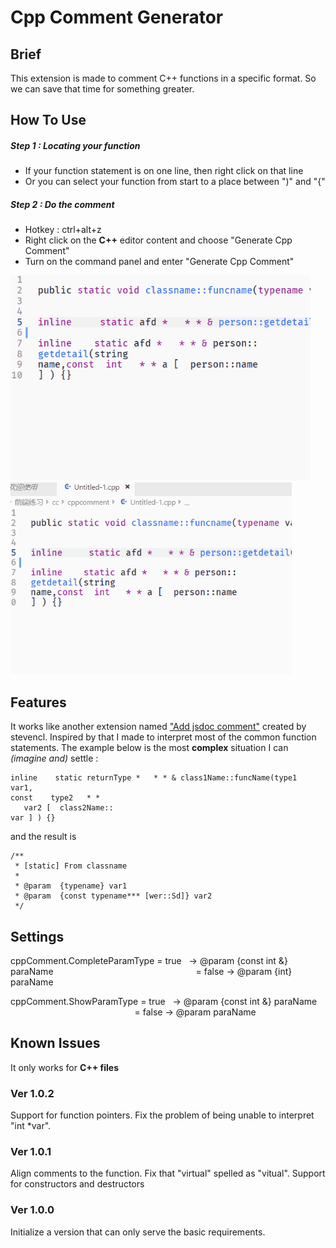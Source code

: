 # Cpp Comment Generator

## Brief

This extension is made to comment C++ functions in a specific format. So we can save that time for something greater.

## How To Use

##### Step 1 : Locating your function
* If your function statement is on one line, then right click on that line
* Or you can select your function from start to a place between ")" and "{"

##### Step 2 : Do the comment
* Hotkey : ctrl+alt+z
* Right click on the **C++** editor content and choose "Generate Cpp Comment"
* Turn on the command panel and enter "Generate Cpp Comment"


![](image\locating_small.gif) ![](image\2ways_small.gif)

## Features

It works like another extension named ["Add jsdoc comment"](https://marketplace.visualstudio.com/items?itemName=stevencl.addDocComments) created by stevencl. Inspired by that I made to interpret most of the common function statements. The example below is the most **complex** situation I can *(imagine and)* settle  :


    inline    static returnType *   * * & class1Name::funcName(type1  var1,
    const    type2   * * 
       var2 [  class2Name::
    var ] ) {}


and the result is 

    /**
     * [static] From classname
     * 
     * @param  {typename} var1
     * @param  {const typename*** [wer::Sd]} var2
     */
 

## Settings

cppComment.CompleteParamType =  true&nbsp;&nbsp;&nbsp;-> @param {const int &} paraName
&emsp;&emsp;&emsp;&emsp;&emsp;&emsp;&emsp;&emsp;&emsp;&emsp;&emsp;&emsp;&emsp;&emsp;&emsp;&emsp;= false -> @param {int} paraName

cppComment.ShowParamType =  true&nbsp;&nbsp;&nbsp;-> @param {const int &} paraName
&emsp;&emsp;&emsp;&emsp;&emsp;&emsp;&emsp;&emsp;&emsp;&emsp;&emsp;&emsp;&emsp;&emsp;&thinsp;= false -> @param  paraName

## Known Issues

It only works for **C++ files**

### Ver 1.0.2

Support for function pointers. 
Fix the problem of being unable to interpret "int *var".

### Ver 1.0.1

Align comments to the function. 
Fix that "virtual" spelled as "vitual". 
Support for constructors and destructors 

### Ver 1.0.0

Initialize a version that can only serve the basic requirements. 
